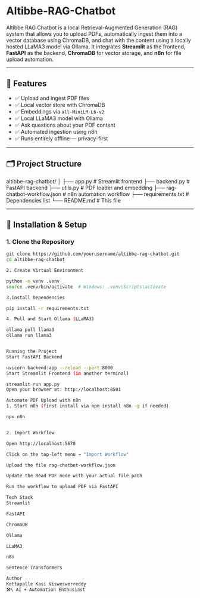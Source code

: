 # Altibbe-RAG-Chatbot


Altibbe RAG Chatbot is a local Retrieval-Augmented Generation (RAG) system that allows you to upload PDFs, automatically ingest them into a vector database using ChromaDB, and chat with the content using a locally hosted LLaMA3 model via Ollama. It integrates **Streamlit** as the frontend, **FastAPI** as the backend, **ChromaDB** for vector storage, and **n8n** for file upload automation.

---

## 🚀 Features

- ✅ Upload and ingest PDF files
- ✅ Local vector store with ChromaDB
- ✅ Embeddings via `all-MiniLM-L6-v2`
- ✅ Local LLaMA3 model with Ollama
- ✅ Ask questions about your PDF content
- ✅ Automated ingestion using n8n
- ✅ Runs entirely offline — privacy-first

---

## 🗂️ Project Structure
altibbe-rag-chatbot/
│
├── app.py # Streamlit frontend
├── backend.py # FastAPI backend
├── utils.py # PDF loader and embedding
├── rag-chatbot-workflow.json # n8n automation workflow
├── requirements.txt # Dependencies list
└── README.md # This file


---

## 🔧 Installation & Setup

### 1. Clone the Repository

```bash
git clone https://github.com/yourusername/altibbe-rag-chatbot.git
cd altibbe-rag-chatbot

2. Create Virtual Environment

python -m venv .venv
source .venv/bin/activate  # Windows: .venv\Scripts\activate

3.Install Dependencies

pip install -r requirements.txt

4. Pull and Start Ollama (LLaMA3)

ollama pull llama3
ollama run llama3


Running the Project
Start FastAPI Backend

uvicorn backend:app --reload --port 8000
Start Streamlit Frontend (in another terminal)

streamlit run app.py
Open your browser at: http://localhost:8501

Automate PDF Upload with n8n
1. Start n8n (first install via npm install n8n -g if needed)

npx n8n


2. Import Workflow

Open http://localhost:5678

Click on the top-left menu → "Import Workflow"

Upload the file rag-chatbot-workflow.json

Update the Read PDF node with your actual file path

Run the workflow to upload PDF via FastAPI

Tech Stack
Streamlit

FastAPI

ChromaDB

Ollama

LLaMA3

n8n

Sentence Transformers

Author
Kottapalle Kasi Visweswerreddy
🛠\ AI + Automation Enthusiast
